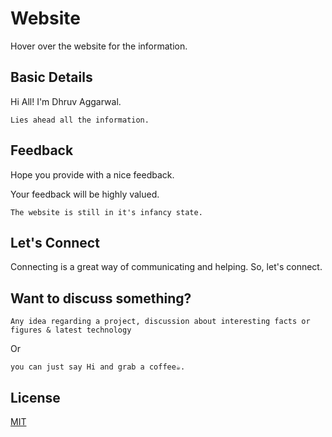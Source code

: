# Website

Hover over the website for the information.

## Basic Details 

Hi All! I'm Dhruv Aggarwal.

```
Lies ahead all the information. 
````
## Feedback

Hope you provide with a nice feedback.

Your feedback will be highly valued.

````
The website is still in it's infancy state.
````

## Let's Connect

Connecting is a great way of communicating and helping. So, let's connect.

## Want to discuss something?

````
Any idea regarding a project, discussion about interesting facts or figures & latest technology
````
Or
````
you can just say Hi and grab a coffee☕.
````

## License
[MIT](https://github.com/dA505819/dA505819.github.io/blob/master/LICENSE)
